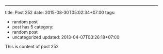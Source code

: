 ---
title: Post 252
date: 2015-08-30T05:02:34+07:00
tags:
  - random post
  - post has 5
category:
  - random post
  - uncategorized
updated: 2013-04-07T03:26:18+07:00

This is content of post 252